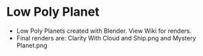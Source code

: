 # Low Poly Planet
- Low Poly Planets created with Blender. View Wiki for renders.
- Final renders are: Clarity With Cloud and Ship.png and Mystery Planet.png
